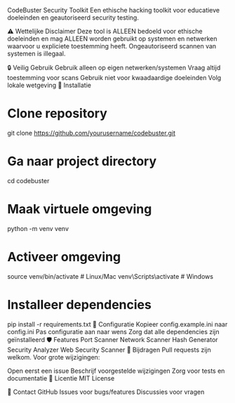 CodeBuster Security Toolkit
Een ethische hacking toolkit voor educatieve doeleinden en geautoriseerd security testing.

⚠️ Wettelijke Disclaimer
Deze tool is ALLEEN bedoeld voor ethische doeleinden en mag ALLEEN worden gebruikt op systemen en netwerken waarvoor u expliciete toestemming heeft. Ongeautoriseerd scannen van systemen is illegaal.

🔒 Veilig Gebruik
Gebruik alleen op eigen netwerken/systemen
Vraag altijd toestemming voor scans
Gebruik niet voor kwaadaardige doeleinden
Volg lokale wetgeving
🚀 Installatie
# Clone repository
git clone https://github.com/yourusername/codebuster.git

# Ga naar project directory
cd codebuster

# Maak virtuele omgeving
python -m venv venv

# Activeer omgeving
source venv/bin/activate  # Linux/Mac
venv\Scripts\activate     # Windows

# Installeer dependencies
pip install -r requirements.txt
📝 Configuratie
Kopieer config.example.ini naar config.ini
Pas configuratie aan naar wens
Zorg dat alle dependencies zijn geïnstalleerd
🛡️ Features
Port Scanner
Network Scanner
Hash Generator
Security Analyzer
Web Security Scanner
👥 Bijdragen
Pull requests zijn welkom. Voor grote wijzigingen:

Open eerst een issue
Beschrijf voorgestelde wijzigingen
Zorg voor tests en documentatie
📜 Licentie
MIT License

🤝 Contact
GitHub Issues voor bugs/features
Discussies voor vragen
